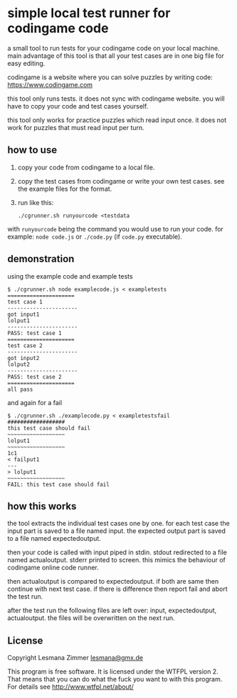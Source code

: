 simple local test runner for codingame code
===========================================

a small tool to run tests for your codingame code on your local machine.
main advantage of this tool is that all your test cases
are in one big file for easy editing.

codingame is a website where you can solve puzzles by writing code:
https://www.codingame.com

this tool only runs tests. it does not sync with codingame website.
you will have to copy your code and test cases yourself.

this tool only works for practice puzzles which read input once.
it does not work for puzzles that must read input per turn.

how to use
----------

1.  copy your code from codingame to a local file.
2.  copy the test cases from codingame or write your own test cases.
    see the example files for the format.
3.  run like this:

        ./cgrunner.sh runyourcode <testdata

with `runyourcode` being the command you would use to run your code.
for example: `node code.js` or `./code.py` (if `code.py` executable).

demonstration
-------------

using the example code and example tests

    $ ./cgrunner.sh node examplecode.js < exampletests
    =====================
    test case 1
    ----------------------
    got input1
    lolput1
    ----------------------
    PASS: test case 1
    =====================
    test case 2
    ----------------------
    got input2
    lolput2
    ----------------------
    PASS: test case 2
    =====================
    all pass

and again for a fail

    $ ./cgrunner.sh ./examplecode.py < exampletestsfail
    ##################
    this test case should fail
    ~~~~~~~~~~~~~~~~~~
    lolput1
    ~~~~~~~~~~~~~~~~~~
    1c1
    < failput1
    ---
    > lolput1
    ~~~~~~~~~~~~~~~~~~
    FAIL: this test case should fail

how this works
--------------

the tool extracts the individual test cases one by one.
for each test case
the input part is saved to a file named input.
the expected output part is saved to a file named expectedoutput.

then your code is called with input piped in stdin.
stdout redirected to a file named actualoutput.
stderr printed to screen.
this mimics the behaviour of codingame online code runner.

then actualoutput is compared to expectedoutput.
if both are same then continue with next test case.
if there is difference then report fail and abort the test run.

after the test run the following files are left over:
input, expectedoutput, actualoutput.
the files will be overwritten on the next run.

License
-------

Copyright Lesmana Zimmer lesmana@gmx.de

This program is free software.
It is licensed under the WTFPL version 2.
That means that you can do what the fuck
you want to with this program.
For details see http://www.wtfpl.net/about/
